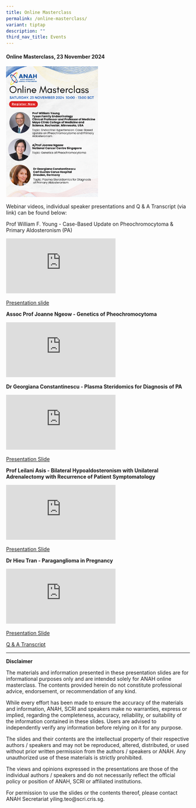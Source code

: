 ```yaml
---
title: Online Masterclass
permalink: /online-masterclass/
variant: tiptap
description: ""
third_nav_title: Events
---
```

<h4><strong>Online Masterclass, 23 November 2024</strong></h4>
<div class="isomer-image-wrapper">
<img style="width: 50%;" height="auto" width="100%" alt="" src="/images/ANAH_Circular.png">
</div>
<p>Webinar videos, individual speaker presentations and Q &amp; A Transcript
(via link) can be found below:</p>
<p>Prof William F. Young - Case-Based Update on Pheochromocytoma &amp; Primary
Aldosteronism (PA)</p>
<div class="iframe-wrapper">
<iframe allowfullscreen="true" frameborder="0" src="https://www.youtube.com/embed/g2u9AX8hWcw?si=E-74DSroOBJfFDLj"></iframe>
</div>
<p><a href="/files/ANAH/For_sharing__Endo_BP_WF_Young_Nov_2024_Syllabus.pdf" rel="noopener noreferrer nofollow" target="_blank">Presentation slide</a>
</p>
<p><strong>Assoc Prof Joanne Ngeow - Genetics of Pheochromocytoma</strong>
</p>
<div class="iframe-wrapper">
<iframe allowfullscreen="true" frameborder="0" src="https://www.youtube.com/embed/EV6TJfMGrHo?si=GowRIAhcSrlUMDol"></iframe>
</div>
<p><strong>Dr Georgiana Constantinescu - Plasma Steridomics for Diagnosis of PA</strong>
</p>
<div class="iframe-wrapper">
<iframe allowfullscreen="true" frameborder="0" src="https://www.youtube.com/embed/Umj2-mJ0y4s?si=k8H5ZIH4DIr626Tv"></iframe>
</div>
<p><a href="/files/ANAH/For_sharing__Georgiana___Masterclass_Asia.pdf" rel="noopener nofollow" target="_blank">Presentation Slide</a>
</p>
<p><strong>Prof Leilani Asis - Bilateral Hypoaldosteronism with Unilateral Adrenalectomy with Recurrence of Patient Symptomatology</strong>
</p>
<div class="iframe-wrapper">
<iframe allowfullscreen="true" frameborder="0" src="https://www.youtube.com/embed/-LrKwJaOrWQ?si=xBUHW29qAKGC3XK9"></iframe>
</div>
<p><a href="/files/ANAH/For_sharing____ANAH_Masterclass_Bilateral_Pheo.pdf" rel="noopener noreferrer nofollow" target="_blank">Presentation Slide</a>
</p>
<p><strong>Dr Hieu Tran - Paraganglioma in Pregnancy</strong>
</p>
<div class="iframe-wrapper">
<iframe allowfullscreen="true" frameborder="0" src="https://www.youtube.com/embed/lwt3v8p45AU?si=2Aq5QHHnuXdvjD46"></iframe>
</div>
<p><a href="/files/ANAH/For_sharing__ANAH_case_presentation_HT_1.pdf" rel="noopener nofollow" target="_blank">Presentation Slide</a>
</p>
<p><a href="/files/ANAH/ANAH_Q_A.pdf" rel="noopener noreferrer nofollow" target="_blank">Q &amp; A Transcript</a>
</p>
<p></p>
<p></p>
<hr>
<p><strong>Disclaimer</strong>
</p>
<p>The materials and information presented in these presentation slides are
for informational purposes only and are intended solely for ANAH online
masterclass. The contents provided herein do not constitute professional
advice, endorsement, or recommendation of any kind.</p>
<p>While every effort has been made to ensure the accuracy of the materials
and information, ANAH, SCRI and speakers make no warranties, express or
implied, regarding the completeness, accuracy, reliability, or suitability
of the information contained in these slides. Users are advised to independently
verify any information before relying on it for any purpose.</p>
<p>The slides and their contents are the intellectual property of their respective
authors / speakers and may not be reproduced, altered, distributed, or
used without prior written permission from the authors / speakers or ANAH.
Any unauthorized use of these materials is strictly prohibited.</p>
<p>The views and opinions expressed in the presentations are those of the
individual authors / speakers and do not necessarily reflect the official
policy or position of ANAH, SCRI or affiliated institutions.</p>
<p>For permission to use the slides or the contents thereof, please contact
ANAH Secretariat yiling.teo@scri.cris.sg.</p>
<p></p>
<p></p>
<p></p>